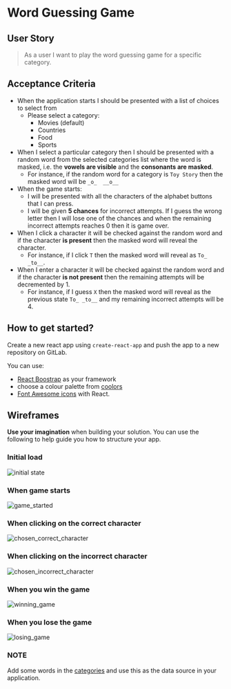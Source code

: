 # Word Guessing Game

## User Story

> As a user I want to play the word guessing game for a specific category.

## Acceptance Criteria

- When the application starts I should be presented with a list of choices to select from
  - Please select a category:
    - Movies (default)
    - Countries
    - Food
    - Sports
- When I select a particular category then I should be presented with a random word from the selected categories list where the word is masked, i.e. the **vowels are visible** and the **consonants are masked**.
  - For instance, if the random word for a category is `Toy Story` then the masked word will be `_o_  __o__`
- When the game starts:
  - I will be presented with all the characters of the alphabet buttons that I can press.
  - I will be given **5 chances** for incorrect attempts. If I guess the wrong letter then I will lose one of the chances and when the remaining incorrect attempts reaches 0 then it is game over.
- When I click a character it will be checked against the random word and if the character **is present** then the masked word will reveal the character.
  - For instance, if I click `T` then the masked word will reveal as `To_ _to__`.
- When I enter a character it will be checked against the random word and if the character **is not present** then the remaining attempts will be decremented by 1.
  - For instance, if I guess `X` then the masked word will reveal as the previous state `To_ _to__` and my remaining incorrect attempts will be 4.

## How to get started?

Create a new react app using `create-react-app` and push the app to a new repository on GitLab.

You can use:

- [React Boostrap](https://react-bootstrap.github.io/) as your framework
- choose a colour palette from [coolors](https://coolors.co/)
- [Font Awesome icons](https://fontawesome.com/v5/docs/web/use-with/react) with React.

## Wireframes

**Use your imagination** when building your solution. You can use the following to help guide you how to structure your app.

### Initial load

![initial state](./wireframe_initial_state.png)

### When game starts

![game_started](./wireframe_game_started.png)

### When clicking on the correct character

![chosen_correct_character](./wireframe_chosen_correct_character.png)

### When clicking on the incorrect character

![chosen_incorrect_character](./wireframe_chosen_incorrect_character.png)

### When you win the game

![winning_game](./wireframe_winning_game.png)

### When you lose the game

![losing_game](./wireframe_losing_game.png)

### NOTE

Add some words in the [categories](./categories.json) and use this as the data source in your application.
